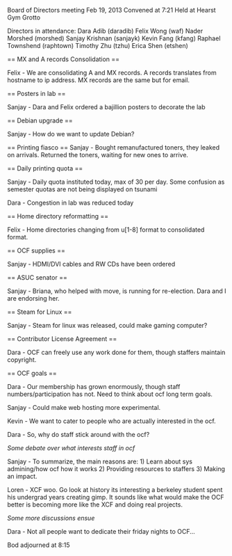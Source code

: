 Board of Directors meeting Feb 19, 2013
Convened at 7:21
Held at Hearst Gym Grotto

Directors in attendance:
Dara Adib (daradib)
Felix Wong (waf)
Nader Morshed (morshed)
Sanjay Krishnan (sanjayk)
Kevin Fang (kfang)
Raphael Townshend (raphtown)
Timothy Zhu (tzhu)
Erica Shen (etshen)

== MX and A records Consolidation ==

Felix - We are consolidating A and MX records.  A records translates from hostname to ip address.  MX records are the same but for email.

== Posters in lab ==

Sanjay - Dara and Felix ordered a bajillion posters to decorate the lab

== Debian upgrade ==

Sanjay - How do we want to update Debian?

== Printing fiasco == 
Sanjay - Bought remanufactured toners, they leaked on arrivals.  Returned the toners, waiting for new ones to arrive.

== Daily printing quota ==

Sanjay - Daily quota instituted today, max of 30 per day.  Some confusion as semester quotas are not being displayed on tsunami

Dara - Congestion in lab was reduced today

== Home directory reformatting ==

Felix - Home directories changing from u[1-8] format to consolidated format.

== OCF supplies ==

Sanjay - HDMI/DVI cables and RW CDs have been ordered

== ASUC senator ==

Sanjay - Briana, who helped with move, is running for re-election.  Dara and I are endorsing her.

== Steam for Linux ==

Sanjay - Steam for linux was released, could make gaming computer?

== Contributor License Agreement ==

Dara - OCF can freely use any work done for them, though staffers maintain copyright.

== OCF goals ==

Dara - Our membership has grown enormously, though staff numbers/participation has not. Need to think about ocf long term goals.

Sanjay - Could make web hosting more experimental.

Kevin - We want to cater to people who are actually interested in the ocf.

Dara - So, why do staff stick around with the ocf?

*Some debate over what interests staff in ocf*

Sanjay - To summarize, the main reasons are: 1) Learn about sys admining/how ocf how it works 2) Providing resources to staffers 3) Making an impact.

Loren - XCF woo.  Go look at history its interesting a berkeley student spent his undergrad years creating gimp.  It sounds like what would make the OCF better is becoming more like the XCF and doing real projects.

*Some more discussions ensue*

Dara - Not all people want to dedicate their friday nights to OCF...

Bod adjourned at 8:15
